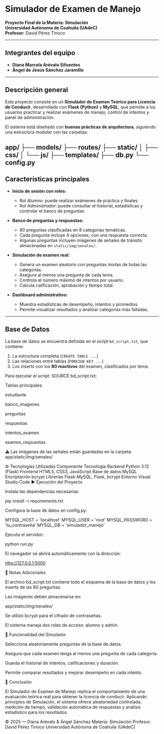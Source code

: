 # Simulador de Examen de Manejo

**Proyecto Final de la Materia: Simulación**  
**Universidad Autónoma de Coahuila (UAdeC)**  
**Profesor:** David Pérez Tinoco  

---

## Integrantes del equipo

- **Diana Marcela Arévalo Sifuentes**  
- **Ángel de Jesús Sánchez Jaramillo**

---

## Descripción general

Este proyecto consiste en un **Simulador de Examen Teórico para Licencia de Conducir**, desarrollado con **Flask (Python)** y **MySQL**, que permite a los usuarios practicar y realizar exámenes de manejo, control de intentos y panel de administración.

El sistema está diseñado con **buenas prácticas de arquitectura**, siguiendo una estructura modular con las carpetas:

app/
├── models/
├── routes/
├── static/
│ ├── css/
│ └── js/
├── templates/
├── db.py
└── config.py
---

##  Características principales

- **Inicio de sesión con roles:**  
  - Rol *Alumno*: puede realizar exámenes de práctica y finales.  
  - Rol *Administrador*: puede consultar el historial, estadísticas y controlar el banco de preguntas.

- **Banco de preguntas y respuestas:**  
  - 80 preguntas clasificadas en 8 categorías temáticas.
  - Cada pregunta incluye 4 opciones, con una respuesta correcta.
  - Algunas preguntas incluyen imágenes de señales de tránsito almacenadas en `static/img/senales/`.

- **Simulación de examen real:**  
  - Genera un examen aleatorio con preguntas mixtas de todas las categorías.  
  - Asegura al menos una pregunta de cada tema.  
  - Controla el número máximo de intentos por usuario.  
  - Calcula calificación, aprobación y tiempo total.

- **Dashboard administrativo:**  
  - Muestra estadísticas de desempeño, intentos y promedios.  
  - Permite visualizar resultados y analizar categorías más falladas.

---

## Base de Datos

La base de datos se encuentra definida en el script `bd_script.txt`, que contiene:

1. La estructura completa (`CREATE TABLE ...`)
2. Las relaciones entre tablas (`FOREIGN KEY ...`)
3. Los inserts con los **80 reactivos** del examen, clasificados por tema.

Para ejecutar el script:
SOURCE bd_script.txt;
 

 
Tablas principales:

estudiante

banco_imagenes

preguntas

respuestas

intentos_examen

examen_respuestas

⚠️ Las imágenes de las señales están guardadas en la carpeta:
app/static/img/senales/

⚙️ Tecnologías Utilizadas
Componente	Tecnología
Backend	Python 3.12 (Flask)
Frontend	HTML5, CSS3, JavaScript
Base de datos	MySQL
Encriptación	bcrypt
Librerías	Flask-MySQL, Flask, bcrypt
Entorno	Visual Studio Code
▶️ Ejecución del Proyecto

Instala las dependencias necesarias:

pip install -r requirements.txt


Configura la base de datos en config.py:

MYSQL_HOST = 'localhost'
MYSQL_USER = 'root'
MYSQL_PASSWORD = 'tu_contraseña'
MYSQL_DB = 'simulador_manejo'


Ejecuta el servidor:

python run.py


El navegador se abrirá automáticamente con la dirección:

http://127.0.0.1:5000

📂 Notas Adicionales

El archivo bd_script.txt contiene todo el esquema de la base de datos y los inserts de las 80 preguntas.

Las imágenes deben almacenarse en:

app/static/img/senales/


Se utilizó bcrypt para el cifrado de contraseñas.

El sistema maneja dos roles de acceso: alumno y admin.

🧠 Funcionalidad del Simulador

Selecciona aleatoriamente preguntas de la base de datos.

Asegura que cada examen tenga al menos una pregunta de cada categoría.

Guarda el historial de intentos, calificaciones y duración.

Permite comparar resultados y mejorar desempeño en cada intento.

🏁 Conclusión

El Simulador de Examen de Manejo replica el comportamiento de una evaluación teórica real para obtener la licencia de conducir.
Aplicando principios de Simulación, el sistema ofrece aleatoriedad controlada, medición de tiempo, validación automática de respuestas y análisis estadístico para los resultados.

© 2025 — Diana Arévalo & Ángel Sánchez
Materia: Simulación
Profesor: David Pérez Tinoco
Universidad Autónoma de Coahuila (UAdeC)